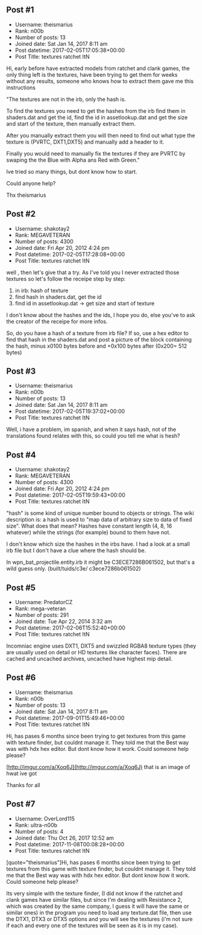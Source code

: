 ## Post #1
- Username: theismarius
- Rank: n00b
- Number of posts: 13
- Joined date: Sat Jan 14, 2017 8:11 am
- Post datetime: 2017-02-05T17:05:38+00:00
- Post Title: textures ratchet ItN

Hi, early before have extracted models from ratchet and clank games, the only thing left is the textures, have been trying to get them for weeks without any results, someone who knows how to extract them gave me this instructions

"The textures are not in the irb, only the hash is.

To find the textures
you need to get the hashes from the irb find them in shaders.dat and get the id, find the id in assetlookup.dat and get the size and start of the texture, then manually extract them.

After you manually extract them you will then need to find out what type the texture is (PVRTC, DXT1,DXT5) and manually add a header to it.

Finally you would need to manually fix the textures if they are PVRTC by swaping the the Blue with Alpha ans Red with Green."

Ive tried so many things, but dont know how to start.

Could anyone help?

Thx theismarius
## Post #2
- Username: shakotay2
- Rank: MEGAVETERAN
- Number of posts: 4300
- Joined date: Fri Apr 20, 2012 4:24 pm
- Post datetime: 2017-02-05T17:28:08+00:00
- Post Title: textures ratchet ItN

well , then let's give that a try.
As I've told you I never extracted those textures so let's follow the receipe step by step:
1) in irb: hash of texture
2) find hash in shaders.dat, get the id
3) find id in assetlookup.dat -> get size and start of texture

I don't know about the hashes and the ids, I hope you do, else you've to ask the creator of the receipe for more infos.

So, do you have a hash of a texture from irb file?
If so, use a hex editor to find that hash in the shaders.dat and post a picture of the block
containing the hash, minus x0100 bytes before and +0x100 bytes after (0x200= 512 bytes)
## Post #3
- Username: theismarius
- Rank: n00b
- Number of posts: 13
- Joined date: Sat Jan 14, 2017 8:11 am
- Post datetime: 2017-02-05T19:37:02+00:00
- Post Title: textures ratchet ItN

Well, i have a problem, im spanish, and when it says hash, not of the translations found relates with this, so could you tell me what is hesh?
## Post #4
- Username: shakotay2
- Rank: MEGAVETERAN
- Number of posts: 4300
- Joined date: Fri Apr 20, 2012 4:24 pm
- Post datetime: 2017-02-05T19:59:43+00:00
- Post Title: textures ratchet ItN

"hash" is some kind of unique number bound to objects or strings.
The wiki description is: a hash is used to "map data of arbitrary size to data of fixed size".
What does that mean? Hashes have constant length (4, 8, 16 whatever) while the strings (for example) bound to them have not.

I don't know which size the hashes in the irbs have. I had a look at a small irb file but I don't have a clue where the hash should be.

In wpn_bat_projectile.entity.irb it might be C3ECE7286B061502, but that's a wild guess only.
(built/tuids/c3e/ c3ece7286b061502)
## Post #5
- Username: PredatorCZ
- Rank: mega-veteran
- Number of posts: 291
- Joined date: Tue Apr 22, 2014 3:32 am
- Post datetime: 2017-02-06T15:52:40+00:00
- Post Title: textures ratchet ItN

Incomniac engine uses DXT1, DXT5 and swizzled RGBA8 texture types (they are usually used on detail or HD textures like character faces). 
There are cached and uncached archives, uncached have highest mip detail.
## Post #6
- Username: theismarius
- Rank: n00b
- Number of posts: 13
- Joined date: Sat Jan 14, 2017 8:11 am
- Post datetime: 2017-09-01T15:49:46+00:00
- Post Title: textures ratchet ItN

Hi, has pases 6 months since been trying to get textures from this game with texture finder, but couldnt manage it. They told me that the Best way was with hdx hex editor. But dont know how it work. Could someone help please?

[http://imgur.com/a/Xoq6J](http://imgur.com/a/Xoq6J) that is an image of hwat ive got

Thanks for all
## Post #7
- Username: OverLord115
- Rank: ultra-n00b
- Number of posts: 4
- Joined date: Thu Oct 26, 2017 12:52 am
- Post datetime: 2017-11-08T00:08:28+00:00
- Post Title: textures ratchet ItN

[quote="theismarius"]Hi, has pases 6 months since been trying to get textures from this game with texture finder, but couldnt manage it. They told me that the Best way was with hdx hex editor. But dont know how it work. Could someone help please?

Its very simple with the texture finder, (I did not know if the ratchet and clank games have similar files, but since I'm dealing with Resistance 2, which was created by the same company, I guess it will have the same or similar ones) in the program you need to load any texture.dat file, then use the DTX1, DTX3 or DTX5 options and you will see the textures (i'm not sure if each and every one of the textures will be seen as it is in my case).
